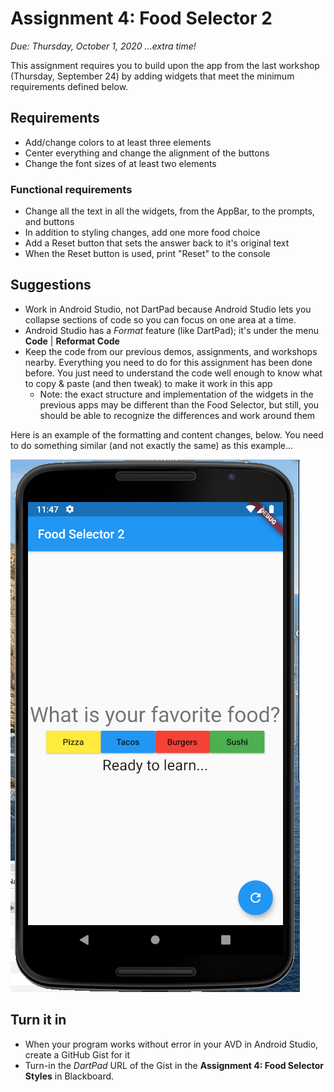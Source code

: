 # Assignment 4: Food Selector 2

*Due: Thursday, October 1, 2020 ...extra time!*

This assignment requires you to build upon the app from the last workshop (Thursday, September 24) by adding widgets that meet the minimum requirements defined below.

## Requirements

- Add/change colors to at least three elements
- Center everything and change the alignment of the buttons 
- Change the font sizes of at least two elements

### Functional requirements

- Change all the text in all the widgets, from the AppBar, to the prompts, and buttons 
- In addition to styling changes, add one more food choice
- Add a Reset button that sets the answer back to it's original text
- When the Reset button is used, print "Reset" to the console

## Suggestions

- Work in Android Studio, not DartPad because Android Studio lets you collapse sections of code so you can focus on one area at a time.  
- Android Studio has a *Format* feature (like DartPad); it's under the menu **Code** | **Reformat Code**
- Keep the code from our previous demos, assignments, and workshops nearby.  Everything you need to do for this assignment has been done before.  You just need to understand the code well enough to know what to copy & paste (and then tweak) to make it work in this app
  - Note: the exact structure and implementation of the widgets in the previous apps may be different than the Food Selector, but still, you should be able to recognize the differences and work around them

Here is an example of the formatting and content changes, below.  You need to do something similar (and not exactly the same) as this example...

![figure1](media/figure1.png)

## Turn it in

- When your program works without error in your AVD in Android Studio, create a GitHub Gist for it
- Turn-in the *DartPad* URL of the Gist in the **Assignment 4: Food Selector Styles** in Blackboard. 